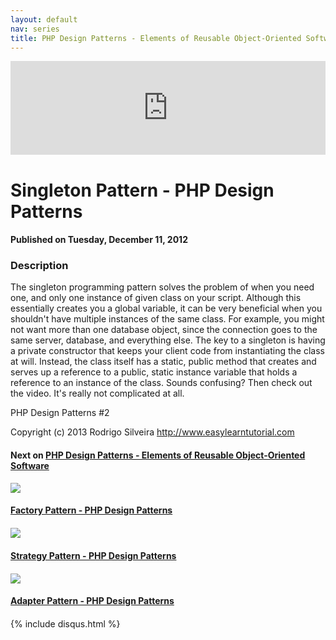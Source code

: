 ```yaml
---
layout: default
nav: series
title: PHP Design Patterns - Elements of Reusable Object-Oriented Software
---
```


<div class="container">
    <div class="row mt grid">
        <div class="mt"></div>
        <div class="row" style="margin-bottom: 20px;">
            <div class="col-sm-push-1 col-sm-10 col-md-push-2 col-md-8">
                <div class="video-container">
                    <iframe width="100%" src="https://www.youtube.com/embed/UPfdb5y2SOI" frameborder="0" allowfullscreen></iframe>
                </div>
            </div>
            <div class="clearfix"></div>
            <div class="col-md-8">
                <h1>Singleton Pattern - PHP Design Patterns</h1>
                <h4>Published on Tuesday, December 11, 2012</h4>
                <h3>Description</h3>
                <p>The singleton programming pattern solves the problem of when you need one, and only one instance of given class on your script. Although this essentially creates you a global variable, it can be very beneficial when you shouldn't have multiple instances of the same class. For example, you might not want more than one database object, since the connection goes to the same server, database, and everything else. The key to a singleton is having a private constructor that keeps your client code from instantiating the class at will. Instead, the class itself has a static, public method that creates and serves up a reference to a public, static instance variable that holds a reference to an instance of the class. Sounds confusing? Then check out the video. It's really not complicated at all.

PHP Design Patterns #2

Copyright (c) 2013 Rodrigo Silveira http://www.easylearntutorial.com</p>
            </div>
            <div class="col-md-4">
                <h4>Next on <a href="/series/php-design-patterns-elements-of-reusable-object-oriented-software">PHP Design Patterns - Elements of Reusable Object-Oriented Software</a></h4><div class="row" style="margin-bottom: 20px">
            <div class="col-md-6">
                <a href="/series/php-design-patterns-elements-of-reusable-object-oriented-software/factory-pattern-php-design-patterns">
                    <img src="/img/blank.gif" data-echo="https://i.ytimg.com/vi/VuBVAgwMfLE/hqdefault.jpg" class="img-responsive" />
                </a>
            </div>
            <div class="col-md-6">
                <h4>
                    <a href="/series/php-design-patterns-elements-of-reusable-object-oriented-software/factory-pattern-php-design-patterns">Factory Pattern - PHP Design Patterns</a>
                </h4>
            </div>
        </div><div class="row" style="margin-bottom: 20px">
            <div class="col-md-6">
                <a href="/series/php-design-patterns-elements-of-reusable-object-oriented-software/strategy-pattern-php-design-patterns">
                    <img src="/img/blank.gif" data-echo="https://i.ytimg.com/vi/j-D_e6ml3Fc/hqdefault.jpg" class="img-responsive" />
                </a>
            </div>
            <div class="col-md-6">
                <h4>
                    <a href="/series/php-design-patterns-elements-of-reusable-object-oriented-software/strategy-pattern-php-design-patterns">Strategy Pattern - PHP Design Patterns</a>
                </h4>
            </div>
        </div><div class="row" style="margin-bottom: 20px">
            <div class="col-md-6">
                <a href="/series/php-design-patterns-elements-of-reusable-object-oriented-software/adapter-pattern-php-design-patterns">
                    <img src="/img/blank.gif" data-echo="https://i.ytimg.com/vi/vIETpi72e4k/hqdefault.jpg" class="img-responsive" />
                </a>
            </div>
            <div class="col-md-6">
                <h4>
                    <a href="/series/php-design-patterns-elements-of-reusable-object-oriented-software/adapter-pattern-php-design-patterns">Adapter Pattern - PHP Design Patterns</a>
                </h4>
            </div>
        </div>
            </div>
            <div class="col-md-8">
                {% include disqus.html %}
            </div>
        </div>
    </div>
    <div class="row mt grid"></div>
</div>
